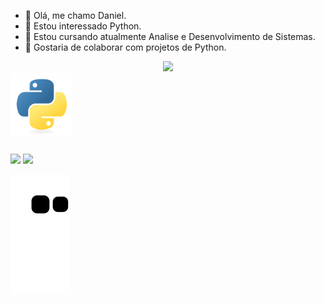 - 👋 Olá, me chamo Daniel.
- 👀 Estou interessado Python.
- 🌱 Estou cursando atualmente Analise e Desenvolvimento de Sistemas.
- 💞️ Gostaria de colaborar com projetos de Python.

 <div align="center">
  <a href="https://github.com/devdanielll">
  <img height="180em" src="https://github-readme-stats.vercel.app/api?username=devdanielll&show_icons=true&theme=dark&include_all_commits=true&count_private=true"//>
</div>
   <img align="center" alt="Rafa-Python" height="100" width="100" src="https://raw.githubusercontent.com/devicons/devicon/master/icons/python/python-original.svg">
<div> 
  
 ##
 
  <a href="https://www.instagram.com/damdann_/" target="_blank"><img src="https://img.shields.io/badge/-Instagram-%23E4405F?style=for-the-badge&logo=instagram&logoColor=white" target="_blank"></a>
  <a href = "daniellucassantos97@gmail.com"><img src="https://img.shields.io/badge/-Gmail-%23333?style=for-the-badge&logo=gmail&logoColor=white" target="_blank"></a>
  
 
  ![Snake animation](https://github.com/rafaballerini/rafaballerini/blob/output/github-contribution-grid-snake.svg)
 
</div>
